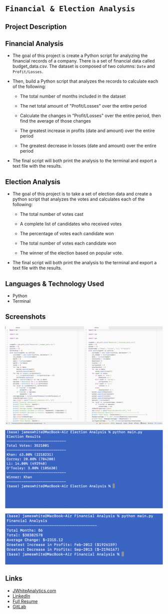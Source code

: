 # `Financial & Election Analysis`

## Project Description

## Financial Analysis

-  The goal of this project is create a Python script for analyzing the financial records of a company. There is a set of financial data called budget_data.csv. The dataset is composed of two columns: `Date` and `Profit/Losses`.
- Then, build a Python script that analyzes the records to calculate each of the following:

  * The total number of months included in the dataset

  * The net total amount of "Profit/Losses" over the entire period

  * Calculate the changes in "Profit/Losses" over the entire period, then find the average of those changes

  * The greatest increase in profits (date and amount) over the entire period

  * The greatest decrease in losses (date and amount) over the entire period
- The final script will both print the analysis to the terminal and export a text file with the results.

## Election Analysis

- The goal of this project is to take a set of election data and create a python script that analyzes the votes and calculates each of the following:

  * The total number of votes cast

  * A complete list of candidates who received votes

  * The percentage of votes each candidate won

  * The total number of votes each candidate won

  * The winner of the election based on popular vote.

* The final script will both print the analysis to the terminal and export a text file with the results.

## Languages & Technology Used

- Python
- Terminal

## Screenshots
![image](/Images/screenshot1.png)

![image](/Images/screenshot2.png)

![image](/Images/screenshot3.png)


## Links
- [JWhiteAnalytics.com](https://jwhiteanalytics.com)
- [LinkedIn](https://www.linkedin.com/in/jwhite1987)
- [Full Resume](https://jwhiteanalytics.com/JWhite%20DataAnalyst.pdf)
- [GitLab](https://gitlab.com/jimmywhite1987)

